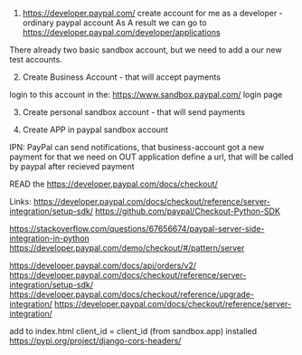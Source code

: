 1. https://developer.paypal.com/ 
create account for me as a developer  - ordinary paypal account
As A result we can go to https://developer.paypal.com/developer/applications    



There already two basic sandbox account, but we need to add a our new test accounts.

2. Create Business  Account  - that will accept payments


login to this account in the: 
https://www.sandbox.paypal.com/ login page


3. Create personal sandbox account - that will send payments


4. Create APP in paypal sandbox account 



IPN: PayPal can send notifications, that business-account got a new payment
for that we need on OUT application define a url, that will be called by paypal after recieved payment

READ the https://developer.paypal.com/docs/checkout/

Links: 
https://developer.paypal.com/docs/checkout/reference/server-integration/setup-sdk/
https://github.com/paypal/Checkout-Python-SDK


https://stackoverflow.com/questions/67656674/paypal-server-side-integration-in-python
https://developer.paypal.com/demo/checkout/#/pattern/server

https://developer.paypal.com/docs/api/orders/v2/
https://developer.paypal.com/docs/checkout/reference/server-integration/setup-sdk/
https://developer.paypal.com/docs/checkout/reference/upgrade-integration/
https://developer.paypal.com/docs/checkout/reference/server-integration/

add to index.html client_id = client_id (from sandbox.app)
installed https://pypi.org/project/django-cors-headers/
